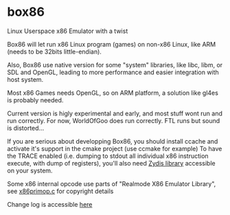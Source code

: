 # box86

Linux Userspace x86 Emulator with a twist

Box86 will let run x86 Linux program (games) on non-x86 Linux, like ARM (needs to be 32bits little-endian).

Also, Box86 use native version for some "system" libraries, like libc, libm, or SDL and OpenGL, leading to more performance and easier integration with host system.

Most x86 Games needs OpenGL, so on ARM platform, a solution like gl4es is probably needed.

Current version is higly experimental and early, and most stuff wont run and run correctly. For now, WorldOfGoo does run correctly. FTL runs but sound is distorted...

If you are serious about developping Box86, you should install ccache and activate it's support in the cmake project (use ccmake for example)
To have the TRACE enabled (i.e. dumping to stdout all individual x86 instruction execute, with dump of registers), you'll also need [Zydis library](https://github.com/zyantific/zydis) accessible on your system.

Some x86 internal opcode use parts of "Realmode X86 Emulator Library", see [x86primop.c](src/x86primop.c) for copyright details

Change log is accessible [here](CHANGELOG.md)